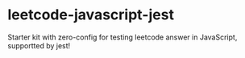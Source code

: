 # leetcode-javascript-jest
Starter kit with zero-config for testing leetcode answer in JavaScript, supportted by jest!
